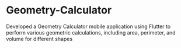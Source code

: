# Geometry-Calculator
Developed a Geometry Calculator mobile application using Flutter to perform various geometric calculations, including area, perimeter, and volume for different shapes
